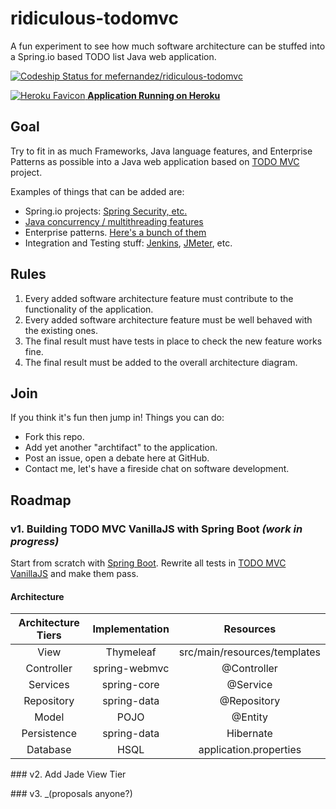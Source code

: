 # ridiculous-todomvc

A fun experiment to see how much software architecture can be stuffed into a Spring.io based TODO list Java web application.

[ ![Codeship Status for mefernandez/ridiculous-todomvc](https://www.codeship.io/projects/01bf8030-448c-0132-c733-5ea9e4cf64c6/status)](https://www.codeship.io/projects/44841)

[ ![Heroku Favicon](https://github.com/heroku/favicon/raw/master/favicon.iconset/icon_32x32.png) **Application Running on Heroku**](https://pure-hamlet-7867.herokuapp.com/)

## Goal

Try to fit in as much Frameworks, Java language features, and Enterprise Patterns as possible into a Java web application based on [TODO MVC](http://todomvc.com/) project.

Examples of things that can be added are: 
- Spring.io projects: [Spring Security, etc.](http://spring.io/docs)
- [Java concurrency / multithreading features](http://docs.oracle.com/javase/tutorial/essential/concurrency/)
- Enterprise patterns. [Here's a bunch of them](http://martinfowler.com/articles/enterprisePatterns.html)
- Integration and Testing stuff: [Jenkins](http://jenkins-ci.org/), [JMeter](http://jmeter.apache.org/), etc.

## Rules

1. Every added software architecture feature must contribute to the functionality of the application.
2. Every added software architecture feature must be well behaved with the existing ones.
3. The final result must have tests in place to check the new feature works fine.
4. The final result must be added to the overall architecture diagram.

## Join

If you think it's fun then jump in! 
Things you can do:
- Fork this repo.
- Add yet another "archtifact" to the application.
- Post an issue, open a debate here at GitHub.
- Contact me, let's have a fireside chat on software development.

## Roadmap

### v1. Building TODO MVC VanillaJS with Spring Boot _(work in progress)_

Start from scratch with [Spring Boot](http://projects.spring.io/spring-boot/).
Rewrite all tests in [TODO MVC VanillaJS](https://github.com/tastejs/todomvc/tree/gh-pages/examples/vanillajs) and make them pass.

#### Architecture

|Architecture Tiers|Implementation      |Resources                               |
|:----------------:|:------------------:|:--------------------------------------:|
|View              |Thymeleaf           |src/main/resources/templates            |
|Controller        |spring-webmvc       |@Controller                             |
|Services          |spring-core         |@Service                                |
|Repository        |spring-data         |@Repository                             |
|Model             |POJO                |@Entity                                 |
|Persistence       |spring-data         |Hibernate                               |
|Database          |HSQL                |application.properties                  |


### v2. Add Jade View Tier

### v3. _(proposals anyone?)

